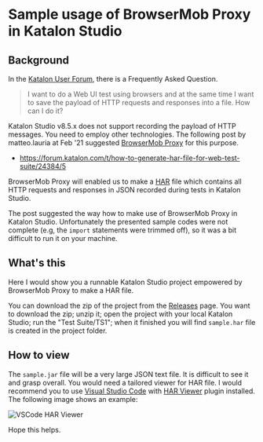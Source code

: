 # Sample usage of BrowserMob Proxy in Katalon Studio

## Background

In the [Katalon User Forum](https://forum.katalon.com/), there is a Frequently Asked Question.

>I want to do a Web UI test using browsers and at the same time I want to save the payload of HTTP requests and responses into a file. How can I do it?

Katalon Studio v8.5.x does not support recording the payload of HTTP messages. You need to employ other technologies. The following post by matteo.lauria at Feb '21 suggested [BrowserMob Proxy](https://bmp.lightbody.net/) for this purpose.

- https://forum.katalon.com/t/how-to-generate-har-file-for-web-test-suite/24384/5

BrowserMob Proxy will enabled us to make a [HAR](https://en.wikipedia.org/wiki/HAR_(file_format)) file which contains all HTTP requests and responses in JSON recorded during tests in Katalon Studio.

The post suggested the way how to make use of BrowserMob Proxy in Katalon Studio. Unfortunately the presented sample codes were not complete (e.g, the `import` statements were trimmed off), so it was a bit difficult to run it on your machine.

## What's this

Here I would show you a runnable Katalon Studio project empowered by BrowserMob Proxy to make a HAR file.

You can download the zip of the project from the [Releases](https://github.com/kazurayam/BrowserMobProxyInKatalonStudio/releases/) page. You want to download the zip; unzip it; open the project with your local Katalon Studio; run  the "Test Suite/TS1"; when it  finished you will find `sample.har` file is created in the project folder.

## How to view

The `sample.jar` file will be a very large JSON text file. It is difficult to see it and grasp overall. You would need a tailored viewer for HAR file. I would recommend you to use [Visual Studio Code](https://code.visualstudio.com/) with [HAR Viewer](https://marketplace.visualstudio.com/items?itemName=unclebeast.har-viewer) plugin installed. The following image shows an example:

![VSCode HAR Viewer](https://kazurayam.github.io/BrowserMobProxyInKatalonStudio/images/VSCode_HARViewer.png)

Hope this helps.
